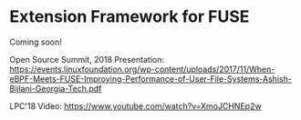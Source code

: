 # Extension Framework for FUSE
Coming soon!

Open Source Summit, 2018 Presentation:
https://events.linuxfoundation.org/wp-content/uploads/2017/11/When-eBPF-Meets-FUSE-Improving-Performance-of-User-File-Systems-Ashish-Bijlani-Georgia-Tech.pdf

LPC'18 Video:
https://www.youtube.com/watch?v=XmoJCHNEp2w
